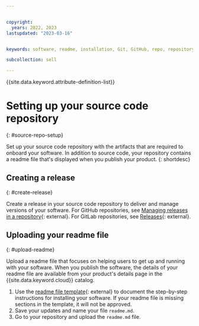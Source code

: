 ```yaml
---


copyright:
  years: 2022, 2023
lastupdated: "2023-03-16"


keywords: software, readme, installation, Git, GitHub, repo, repository

subcollection: sell

---
```


{{site.data.keyword.attribute-definition-list}}

# Setting up your source code repository
{: #source-repo-setup}

Set up your source code repository with the artifacts that are required to onboard your software. In addition to source code, your repository contains a readme file that's displayed when you publish your product.
{: shortdesc}

## Creating a release
{: #create-release}

Create a release in your source code repository to deliver and manage versions of your software. For GitHub repositories, see [Managing releases in a repository](https://docs.github.com/en/github/administering-a-repository/managing-releases-in-a-repository){: external}. For GitLab repositories, see [Releases](https://docs.gitlab.com/ee/user/project/releases/#:~:text=In%20GitLab%2C%20a%20release%20enables,point%20in%20the%20source%20code.){: external}.

## Uploading your readme file
{: #upload-readme}

Upload a readme file that focuses on helping users to get up and running with your software. When you publish the software, the details of your readme file are available from your product's details page in the {{site.data.keyword.cloud}} catalog.

1. Use the [readme file template](https://cloud.ibm.com/media/docs/downloads/software/sw-readme-tab-template.md){: external} to document the step-by-step instructions for installing your software. If your readme file is missing sections in the template, it will not be approved.
2. Save your updates and name your file `readme.md`.
3. Go to your repository and upload the `readme.md` file.


